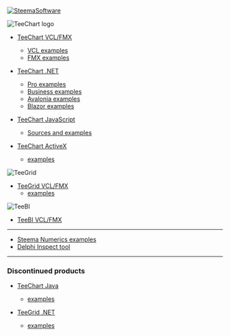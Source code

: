 
[![SteemaSoftware](https://user-images.githubusercontent.com/1788228/148072537-782b51e0-02f4-45dc-a28c-9d7c590c5cc3.png)](https://www.steema.com)

<picture>
  <source media="(prefers-color-scheme: dark)" srcset="https://github-production-user-asset-6210df.s3.amazonaws.com/1788228/274165678-7062ed4e-15a6-4ba2-a263-6ead80000cef.png">
  <img alt="TeeChart logo" src="https://user-images.githubusercontent.com/1788228/148073705-b97d1b13-11b1-46c1-9cf0-dcfe282214f4.png">
</picture>

- [TeeChart VCL/FMX](https://www.steema.com/product/vcl)
  - [VCL examples](https://github.com/Steema/TeeChart-VCL-FMX-Samples/tree/main/VCL)
  - [FMX examples](https://github.com/Steema/TeeChart-VCL-FMX-Samples/tree/main/FMX)
- [TeeChart .NET](https://www.steema.com/product/net)

  - [Pro examples](https://github.com/Steema/TeeChart-NET-Pro-Samples)
  - [Business examples](https://github.com/Steema/TeeChart-NET-Business-Samples)
  - [Avalonia examples](https://github.com/Steema/TeeChart-Avalonia-Samples)
  - [Blazor examples](https://github.com/Steema/TeeChart-NET-Pro-Samples/tree/main/Blazor)

- [TeeChart JavaScript](https://www.steema.com/product/html5)
  - [Sources and examples](https://gitlab.com/Steema/teechartjs)
- [TeeChart ActiveX](https://www.steema.com/product/ax)
  - [examples](https://github.com/Steema/TeeChart-ActiveX-Samples)

<picture>
  <source media="(prefers-color-scheme: dark)" srcset="https://github-production-user-asset-6210df.s3.amazonaws.com/1788228/274165672-571dba9e-1e06-456a-a5e7-20936dc92256.png">
  <img alt="TeeGrid" src="https://user-images.githubusercontent.com/1788228/148073636-5d5cb38a-e2bb-4472-97c1-f9e7f2283884.png">
</picture>

- [TeeGrid VCL/FMX](https://www.steema.com/product/gridvcl)
  - [examples](https://github.com/Steema/TeeGrid-VCL-FMX-Samples)

<picture>
  <source media="(prefers-color-scheme: dark)" srcset="https://github.com/user-attachments/assets/31fcc8b9-6d2f-45c0-bd0d-8f5cee460821">
  <img alt="TeeBI" src="https://github.com/user-attachments/assets/5455da0f-7c47-438a-97ee-f32f468700bd">
</picture>

- [TeeBI VCL/FMX](https://github.com/Steema/TeeBI)

---

- [Steema Numerics examples](https://github.com/Steema/Steema-Numerics-Samples)
- [Delphi Inspect tool](https://github.com/Steema/Delphi_Inspect)

---

### Discontinued products

- [TeeChart Java](https://www.steema.com/product/java)
  - [examples](https://github.com/Steema/TeeChart-JAVA-Samples)

- [TeeGrid .NET](https://www.steema.com/product/gridnet) 
  - [examples](https://github.com/Steema/TeeGrid-NET-Samples)
